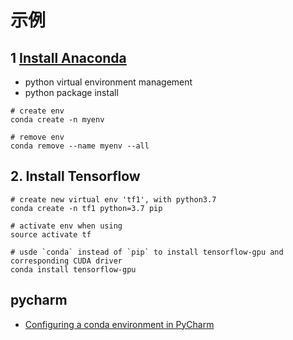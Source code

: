 # 示例

## 1 [Install Anaconda](https://docs.anaconda.com/anaconda/install/linux/)
* python virtual environment management
* python package install
```
# create env
conda create -n myenv

# remove env
conda remove --name myenv --all
```

## 2. Install Tensorflow
```
# create new virtual env 'tf1', with python3.7
conda create -n tf1 python=3.7 pip

# activate env when using
source activate tf

# usde `conda` instead of `pip` to install tensorflow-gpu and corresponding CUDA driver
conda install tensorflow-gpu
```


## pycharm

* [Configuring a conda environment in PyCharm](https://docs.anaconda.com/anaconda/user-guide/tasks/pycharm/)

